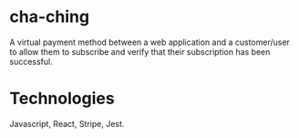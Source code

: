 # cha-ching

A virtual payment method between a web application and a customer/user to allow them to subscribe and verify that their subscription has been successful.

# Technologies

Javascript, React, Stripe, Jest.
